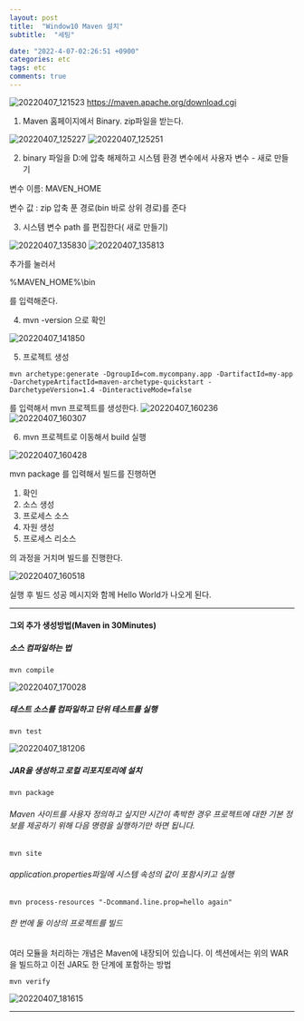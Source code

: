 ```yaml
---
layout: post
title:  "Window10 Maven 설치"
subtitle:  "세팅"

date: "2022-4-07-02:26:51 +0900"
categories: etc
tags: etc
comments: true
---
```




![20220407_121523](/assets/20220407_121523.png)
https://maven.apache.org/download.cgi

1. Maven 홈페이지에서 Binary. zip파일을 받는다.


![20220407_125227](/assets/20220407_125227.png)
![20220407_125251](/assets/20220407_125251.png)

2. binary 파일을 D:에 압축 해제하고 시스템 환경 변수에서
사용자 변수 - 새로 만들기

변수 이름:  MAVEN_HOME

변수 값 : zip 압축 푼 경로(bin 바로 상위 경로)를 준다




3. 시스템 변수 path 를 편집한다( 새로 만들기)


![20220407_135830](/assets/20220407_135830.png)
![20220407_135813](/assets/20220407_135813.png)

추가를 눌러서

%MAVEN_HOME%\bin

를 입력해준다.



4. mvn -version 으로 확인

![20220407_141850](/assets/20220407_141850.png)



5. 프로젝트 생성

```
mvn archetype:generate -DgroupId=com.mycompany.app -DartifactId=my-app -DarchetypeArtifactId=maven-archetype-quickstart -DarchetypeVersion=1.4 -DinteractiveMode=false

```
를 입력해서 mvn 프로젝트를 생성한다.
![20220407_160236](/assets/20220407_160236.png)
![20220407_160307](/assets/20220407_160307.png)

6. mvn 프로젝트로 이동해서 build 실행

![20220407_160428](/assets/20220407_160428.png)

mvn package
를 입력해서 빌드를 진행하면


1. 확인
2. 소스 생성
3. 프로세스 소스
4. 자원 생성
5. 프로세스 리소스

의 과정을 거치며 빌드를 진행한다.

![20220407_160518](/assets/20220407_160518.png)


실행 후 빌드 성공 메시지와 함께 Hello World가 나오게 된다.


--------


#### 그외 추가 생성방법(Maven in 30Minutes)



##### 소스 컴파일하는 법

```
mvn compile
```

![20220407_170028](/assets/20220407_170028.png)


##### 테스트 소스를 컴파일하고 단위 테스트를 실행

```
mvn test
```

![20220407_181206](/assets/20220407_181206.png)

##### JAR을 생성하고 로컬 리포지토리에 설치

```
mvn package
```

######  Maven 사이트를 사용자 정의하고 싶지만 시간이 촉박한 경우 프로젝트에 대한 기본 정보를 제공하기 위해 다음 명령을 실행하기만 하면 됩니다.
```
mvn site
```

###### application.properties파일에 시스템 속성의 값이 포함시키고 실행

```
mvn process-resources "-Dcommand.line.prop=hello again"
```

###### 한 번에 둘 이상의 프로젝트를 빌드



여러 모듈을 처리하는 개념은 Maven에 내장되어 있습니다. 이 섹션에서는 위의 WAR을 빌드하고 이전 JAR도 한 단계에 포함하는 방법

```
mvn verify
```

![20220407_181615](/assets/20220407_181615.png)

-----
